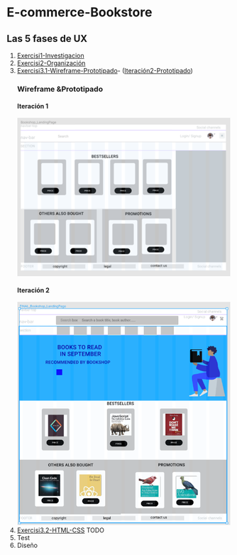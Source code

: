 # E-commerce-Bookstore

## Las 5 fases de UX
1. [Exercisi1-Investigacion](https://github.com/dianavile/E-commerce-Bookstore/blob/master/Exercisi1-EcommerceDiana.pdf)
2. [Exercisi2-Organización](https://github.com/dianavile/E-commerce-Bookstore/blob/master/Exercisi2Ecommerce-Flowchart-Diana.pdf)
3. [Exercisi3.1-Wireframe-Prototipado](https://github.com/dianavile/E-commerce-Bookstore/blob/master/3ExercisiEcommerce-Wireframe.PNG)-
    ([Iteración2-Prototipado](https://github.com/dianavile/E-commerce-Bookstore/blob/master/E-commerce-Bookstore-Design.PNG))
    ### Wireframe &Prototipado
    #### Iteración 1
    ![Exercisi3-Wireframe-Prototipado](https://github.com/dianavile/E-commerce-Bookstore/blob/master/3ExercisiEcommerce-Wireframe.PNG)
    #### Iteración 2
    ![Iteración2-Prototipado](https://github.com/dianavile/E-commerce-Bookstore/blob/master/E-commerce-Bookstore-Design.PNG)
3. [Exercisi3.2-HTML-CSS]()
TODO
4. Test
5. Diseño
